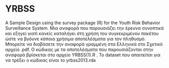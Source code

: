 # YRBSS
A Sample Design using the survey package (R) for the Youth Risk  Behavior Surveillance System.
Μια αναφορά που παρουσιάζει την έρευνα συνοπτικά και εξηγεί γιατί
κανείς καταλήγει στη χρήση του συγκεκριμένου πακέτου ώστε να βγόυνε κάποια χρήσιμα αποτελέσματα
για τον πληθυσμό. Μπορείτε να διαβάσετε την αναφορά γραμμένη στα Ελληνικά στο Σχετικό αρχείο .pdf. O κώδικας με τα αποτελέσματα που παρουσιάζονται στην αναφορά βρίσκεται στο αρχείο YRBSS(1).R . Το dataset που απαιτείται για να τρέξει ο κώδικας είναι το yrbss2013.rda
